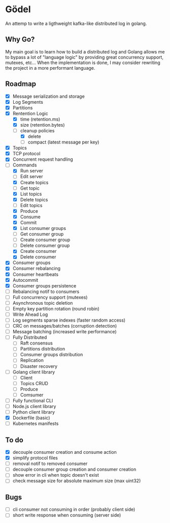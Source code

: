 # Gödel

An attemp to write a ligthweight kafka-like distributed log in golang.

## Why Go?

My main goal is to learn how to build a distributed log and Golang allows me to bypass a lot of "language logic" by providing great concurrency support, mutexes, etc... When the implementation is done, I may consider rewriting the project in a more performant language.

## Roadmap

- [x] Message serialization and storage
- [x] Log Segments
- [x] Partitions
- [x] Rentention Logic
    - [x] time (retention.ms)
    - [x] size (retention.bytes)
    - [ ] cleanup policies
        - [x] delete
        - [ ] compact (latest message per key)
- [x] Topics
- [x] TCP protocol
- [x] Concurrent request handling
- [ ] Commands 
    - [x] Run server
    - [ ] Edit server
    - [x] Create topics
    - [ ] Get topic
    - [x] List topics
    - [x] Delete topics
    - [ ] Edit topics
    - [x] Produce
    - [x] Consume
    - [x] Commit
    - [x] List consumer groups
    - [ ] Get consumer group
    - [ ] Create consumer group
    - [ ] Delete consumer group
    - [x] Create consumer
    - [x] Delete consumer
- [x] Consumer groups
- [x] Consumer rebalancing
- [x] Consumer heartbeats
- [x] Autocommit
- [x] Consumer groups persistence
- [ ] Rebalancing notif to consumers
- [ ] Full concurrency support (mutexes)
- [ ] Asynchronous topic deletion
- [ ] Empty key partition rotation (round robin)
- [ ] Write Ahead Log
- [ ] Log segments sparse indexes (faster random access)
- [ ] CRC on messages/batches (corruption detection)
- [ ] Message batching (increased write performance)
- [ ] Fully Distributed
    - [ ] Raft consensus
    - [ ] Partitions distribution
    - [ ] Consumer groups distribution
    - [ ] Replication
    - [ ] Disaster recovery
- [ ] Golang client library
    - [ ] Client
    - [ ] Topics CRUD
    - [ ] Produce
    - [ ] Comsumer 
- [ ] Fully functional CLI
- [ ] Node.js client library
- [ ] Python client library
- [x] Dockerfile (basic)
- [ ] Kubernetes manifests

## To do

- [x] decouple consumer creation and consume action
- [x] simplify protocol files 
- [ ] removal notif to removed consumer
- [ ] decouple consumer group creation and consumer creation
- [ ] show error in cli when topic doesn't exist
- [ ] check message size for absolute maximum size (max uint32)

## Bugs

- [ ] cli consumer not consuming in order (probably client side)
- [ ] short write response when consuming (server side)